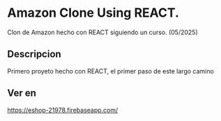 # Amazon Clone Using REACT.

Clon de Amazon hecho con REACT siguiendo un curso. (05/2025)

## Descripcion

Primero proyeto hecho con REACT, el primer paso de este largo camino

## Ver en

<a href="https://eshop-21978.firebaseapp.com/">https://eshop-21978.firebaseapp.com/</a>
